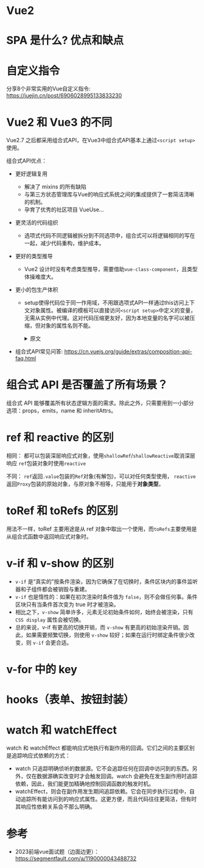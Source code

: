 # Vue2

# SPA 是什么? 优点和缺点


# 自定义指令
分享8个非常实用的Vue自定义指令: https://juejin.cn/post/6906028995133833230




# Vue2 和 Vue3 的不同
Vue2.7 之后都采用组合式API，在Vue3中组合式API基本上通过`<script setup>`使用。

组合式API优点：
- 更好逻辑复用
    - 解决了 mixins 的所有缺陷
    - 与第三方状态管理库与Vue的响应式系统之间的集成提供了一套简洁清晰的机制。
    - 孕育了优秀的社区项目 VueUse... 
- 更灵活的代码组织
    - 选项式代码不同逻辑被拆分到不同选项中，组合式可以将逻辑相同的写在一起，减少代码重构，维护成本。
- 更好的类型推导
    - Vue2 设计时没有考虑类型推导，需要借助`vue-class-component`，且类型体操难度大。
- 更小的包生产体积 
    - setup使得代码位于同一作用域，不用跟选项式API一样通过this访问上下文对象属性。被编译的模板可以直接访问`<script setup>`中定义的变量，无需从实例中代理。这对代码压缩更友好，因为本地变量的名字可以被压缩，但对象的属性名则不能。
        <details>
        <summary>原文</summary>
        
        搭配`<script setup>`使用组合式API比等价情况下的选项式API更高效，压缩更友好。这是由于`<script setup>`形式书写的组件模板被编译为了一个内联函数，和`<script setup>`中的代码位于同一作用域。不像选项式`API`需要依赖`this`上下文对象访问属性，被编译的模板可以直接访问`<script setup>`中定义的变量，无需从实例中代理。这对代码压缩更友好，因为本地变量的名字可以被压缩，但对象的属性名则不能。
        </details>

- 组合式API常见问答: https://cn.vuejs.org/guide/extras/composition-api-faq.html


# 组合式 API 是否覆盖了所有场景？
组合式 API 能够覆盖所有状态逻辑方面的需求。除此之外，只需要用到一小部分选项：props，emits，name 和 inheritAttrs。



# ref 和 reactive 的区别
相同：
    都可以包装深层响应式对象，使用`shallowRef`/`shallowReactive`取消深层响应
    `ref`包装对象时使用`reactive`


不同：
    `ref`返回`.value`包装的`Ref`对象(有解包)，可以对任何类型使用，
    `reactive`返回`Proxy`包装的原始对象，与原对象不相等，只能用于**对象类型**，


# toRef 和 toRefs 的区别
用法不一样，toRef 主要用途是从 ref 对象中取出一个使用，而`toRefs`主要使用是从组合式函数中返回响应式对象时。

# v-if 和 v-show 的区别
- `v-if` 是“真实的”按条件渲染，因为它确保了在切换时，条件区块内的事件监听器和子组件都会被销毁与重建。
- `v-if` 也是惰性的：如果在初次渲染时条件值为 `false`，则不会做任何事。条件区块只有当条件首次变为 true 时才被渲染。
- 相比之下，`v-show` 简单许多，元素无论初始条件如何，始终会被渲染，只有 `CSS display` 属性会被切换。
- 总的来说，v-if 有更高的切换开销，而 `v-show` 有更高的初始渲染开销。因此，如果需要频繁切换，则使用 `v-show` 较好；如果在运行时绑定条件很少改变，则 `v-if` 会更合适。

# v-for 中的 key

# hooks（表单、按钮封装）

# watch 和 watchEffect
watch 和 watchEffect 都能响应式地执行有副作用的回调。它们之间的主要区别是追踪响应式依赖的方式：

- watch 只追踪明确侦听的数据源。它不会追踪任何在回调中访问到的东西。另外，仅在数据源确实改变时才会触发回调。watch 会避免在发生副作用时追踪依赖，因此，我们能更加精确地控制回调函数的触发时机。
- watchEffect，则会在副作用发生期间追踪依赖。它会在同步执行过程中，自动追踪所有能访问到的响应式属性。这更方便，而且代码往往更简洁，但有时其响应性依赖关系会不那么明确。


# 参考
- 2023前端vue面试题（边面边更）：https://segmentfault.com/a/1190000043488732